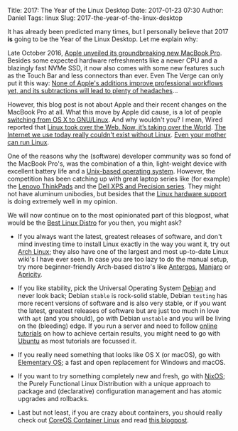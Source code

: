 Title: 2017: The Year of the Linux Desktop
Date: 2017-01-23 07:30
Author: Daniel
Tags: linux
Slug: 2017-the-year-of-the-linux-desktop

It has already been predicted many times, but I personally believe that 2017 **is** going to be the Year of the Linux Desktop. Let me explain why:

Late October 2016, [Apple unveiled its groundbreaking new MacBook Pro](http://www.apple.com/newsroom/2016/10/apple-unveils-groundbreaking-new-macbook-pro.html). Besides some expected hardware refreshments like a newer CPU and a blazingly fast NVMe SSD, it now also comes with some new features such as the Touch Bar and less connectors than ever. Even The Verge can only put it this way: [None of Apple's additions improve professional workflows yet, and its subtractions will lead to plenty of headaches](http://www.theverge.com/2016/11/7/13548052/the-macbook-pro-lie)...

However, this blog post is not about Apple and their recent changes on the MacBook Pro at all. What this move by Apple did cause, is a lot of people [switching from OS X to GNU/Linux](https://jeena.net/why-i-switchedfrom-osx-to-linux). And why wouldn't you? I mean, Wired reported that [Linux took over the Web. Now, it’s taking over the World](https://www.wired.com/2016/08/linux-took-web-now-taking-world/). [The Internet we use today really couldn't exist without Linux](http://www.zdnet.com/article/can-the-internet-exist-without-linux/). [Even your mother can run Linux](https://news.ycombinator.com/item?id=13379941).

One of the reasons why the (software) developer community was so fond of the MacBook Pro's, was the combination of a thin, light-weight device with excellent battery life and a [Unix-based operating system](https://en.wikipedia.org/wiki/MacOS). However, the competition has been catching up with great laptop series like (for example) the [Lenovo ThinkPads](http://www.lenovo.com/thisisthinkpad/) and the [Dell XPS and Precision series](http://www.dell.com/learn/us/en/555/campaigns/xps-linux-laptop). They might not have aluminum unibodies, but besides that the [Linux hardware support](https://certification.ubuntu.com/desktop/) is doing extremely well in my opinion.

We will now continue on to the most opinionated part of this blogpost, what would be the [Best Linux Distro](http://fossforce.com/2017/01/best-linux-distro-time/) for you then, you might ask?

- If you always want the latest, greatest releases of software, and don't mind investing time to install Linux exactly in the way you want it, try out [Arch Linux](https://www.archlinux.org); they also have one of the largest and most up-to-date Linux wiki's I have ever seen. In case you are too lazy to do the manual setup, try more beginner-friendly Arch-based distro's like [Antergos](https://antergos.com), [Manjaro](https://manjaro.org/) or [Apricity](https://apricityos.com/).

- If you like stability, pick the Universal Operating System [Debian](https://www.debian.org) and never look back; Debian `stable` is rock-solid stable, Debian `testing` has more recent versions of software and is also very stable, or if you want the latest, greatest releases of software but are just too much in love with `apt` (and you should), go with Debian `unstable` and you will be living on the (bleeding) edge. If you run a server and need to follow [online tutorials](https://tutorials.ubuntu.com) on how to achieve certain results, you might need to go with [Ubuntu](https://www.ubuntu.com) as most tutorials are focussed it.

- If you really need something that looks like OS X (or macOS), go with [Elementary OS](https://elementary.io/); a fast and open replacement for Windows and macOS.

- If you want to try something completely new and fresh, go with [NixOS](https://nixos.org); the Purely Functional Linux Distribution with a unique approach to package and (declarative) configuration management and has atomic upgrades and rollbacks.

- Last but not least, if you are crazy about containers, you should really check out [CoreOS Container Linux](https://coreos.com) and read [this blogpost](https://blog.jessfraz.com/post/ultimate-linux-on-the-desktop/).
